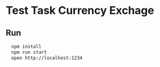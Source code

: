 # Test Task Currency Exchage

## Run

```bash
  npm install
  npm run start
  open http://localhost:1234
```
